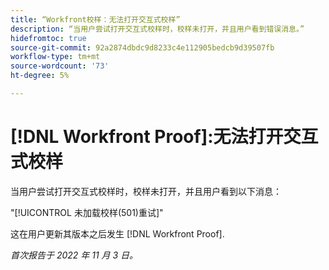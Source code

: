 ```yaml
---
title: “Workfront校样：无法打开交互式校样”
description: “当用户尝试打开交互式校样时，校样未打开，并且用户看到错误消息。”
hidefromtoc: true
source-git-commit: 92a2874dbdc9d8233c4e112905bedcb9d39507fb
workflow-type: tm+mt
source-wordcount: '73'
ht-degree: 5%

---
```



# [!DNL Workfront Proof]:无法打开交互式校样

当用户尝试打开交互式校样时，校样未打开，并且用户看到以下消息：

&quot;[!UICONTROL 未加载校样(501)重试]&quot;

这在用户更新其版本之后发生 [!DNL Workfront Proof].

_首次报告于 2022 年 11 月 3 日。_


